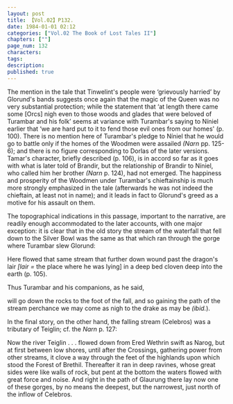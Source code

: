 ```yaml
---
layout: post
title: 【Vol.02】P132.
date: 1984-01-01 02:12
categories: ["Vol.02 The Book of Lost Tales II"]
chapters: [""]
page_num: 132
characters: 
tags: 
description: 
published: true
---
```


<p style="text-indent: 0;">
The mention in the tale that Tinwelint's people were ‘grievously harried’ by Glorund's bands suggests once again that the magic of the Queen was no very substantial protection; while the statement that ‘at length there came some [Orcs] nigh even to those woods and glades that were beloved of Turambar and his folk’ seems at variance with Turambar's saying to Níniel earlier that ‘we are hard put to it to fend those evil ones from our homes' (p. 100). There is no mention here of Turambar's pledge to Níniel that he would go to battle only if the homes of the Woodmen were assailed <I>(Narn</I> pp. 125-6); and there is no figure corresponding to Dorlas of the later versions. Tamar's character, briefly described (p. 106), is in accord so far as it goes with what is later told of Brandir, but the relationship of Brandir to Níniel, who called him her brother <I>(Narn</I> p. 124), had not emerged. The happiness and prosperity of the Woodmen under Turambar's chieftainship is much more strongly emphasized in the tale (afterwards he was not indeed the chieftain, at least not in name); and it leads in fact to Glorund's greed as a motive for his assault on them.
</p>

The topographical indications in this passage, important to the narrative, are readily enough accommodated to the later accounts, with one major exception: it is clear that in the old story the stream of the waterfall that fell down to the Silver Bowl was the same as that which ran through the gorge where Turambar slew Glorund:

Here flowed that same stream that further down wound past the dragon's lair <I>[lair =</I> the place where he was lying] in a deep bed cloven deep into the earth (p. 105).

Thus Turambar and his companions, as he said,

will go down the rocks to the foot of the fall, and so gaining the path of the stream perchance we may come as nigh to the drake as may be <I>(ibid.</I>).

In the final story, on the other hand, the falling stream (Celebros) was a<BR>tributary of Teiglin; cf. the <I>Narn</I> p. 127:

Now the river Teiglin . . . flowed down from Ered Wethrin swift as Narog, but at first between low shores, until after the Crossings, gathering power from other streams, it clove a way through the feet of the highlands upon which stood the Forest of Brethil. Thereafter it ran in deep ravines, whose great sides were like walls of rock, but pent at the bottom the waters flowed with great force and noise. And right in the path of Glaurung there lay now one of these gorges, by no means the deepest, but the narrowest, just north of the inflow of Celebros.

